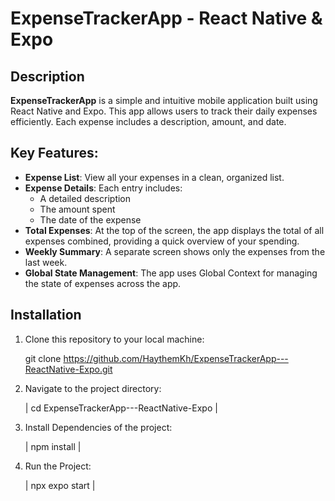 # ExpenseTrackerApp - React Native & Expo

## Description
**ExpenseTrackerApp** is a simple and intuitive mobile application built using React Native and Expo. This app allows users to track their daily expenses efficiently. Each expense includes a description, amount, and date.

## Key Features:
- **Expense List**: View all your expenses in a clean, organized list.
- **Expense Details**: Each entry includes:
  - A detailed description
  - The amount spent
  - The date of the expense
- **Total Expenses**: At the top of the screen, the app displays the total of all expenses combined, providing   a quick overview of your spending.
- **Weekly Summary**: A separate screen shows only the expenses from the last week.
- **Global State Management**: The app uses Global Context for managing the state of expenses across the app.

## Installation

1. Clone this repository to your local machine:

      git clone https://github.com/HaythemKh/ExpenseTrackerApp---ReactNative-Expo.git

2. Navigate to the project directory:

      | cd ExpenseTrackerApp---ReactNative-Expo |

3. Install Dependencies of the project:

      | npm install |

4. Run the Project:

      | npx expo start |
